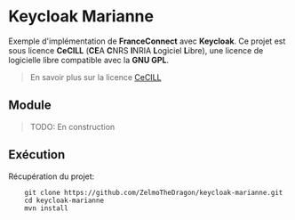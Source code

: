 # Keycloak Marianne

Exemple d'implémentation de **FranceConnect** avec **Keycloak**.
Ce projet est sous licence **CeCILL** (**CE**A **C**NRS **I**NRIA **L**ogiciel **L**ibre),
une licence de logicielle libre compatible avec la **GNU GPL**.

> En savoir plus sur la licence [CeCILL](http://cecill.info/index.fr.html)

## Module

> TODO: En construction

## Exécution

Récupération du projet:
~~~
    git clone https://github.com/ZelmoTheDragon/keycloak-marianne.git
    cd keycloak-marianne
    mvn install
~~~
